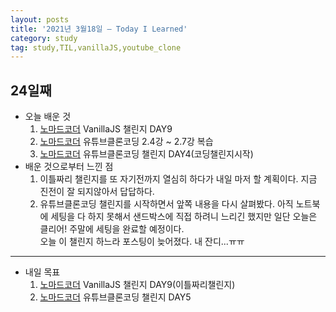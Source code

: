 ```yaml
---
layout: posts
title: '2021년 3월18일 — Today I Learned'
category: study
tag: study,TIL,vanillaJS,youtube_clone
---
```


## 24일째

- 오늘 배운 것
  1. [노마드코더][1] VanillaJS 챌린지 DAY9
  2. [노마드코더][1] 유튜브클론코딩 2.4강 ~ 2.7강 복습
  3. [노마드코더][1] 유튜브클론코딩 챌린지 DAY4(코딩챌린지시작)
     <br>
- 배운 것으로부터 느낀 점
  1. 이틀짜리 챌린지를 또 자기전까지 열심히 하다가 내일 마저 할 계획이다. 지금 진전이 잘 되지않아서 답답하다.
  2. 유튜브클론코딩 챌린지를 시작하면서 앞쪽 내용을 다시 살펴봤다. 아직 노트북에 세팅을 다 하지 못해서 샌드박스에 직접 하려니 느리긴 했지만 일단 오늘은 클리어! 주말에 세팅을 완료할 예정이다.  
     오늘 이 챌린지 하느라 포스팅이 늦어졌다. 내 잔디...ㅠㅠ

---

- 내일 목표
  1. [노마드코더][1] VanillaJS 챌린지 DAY9(이틀짜리챌린지)
  2. [노마드코더][1] 유튜브클론코딩 챌린지 DAY5

[1]: https://nomadcoders.co/ '노마드코더'
